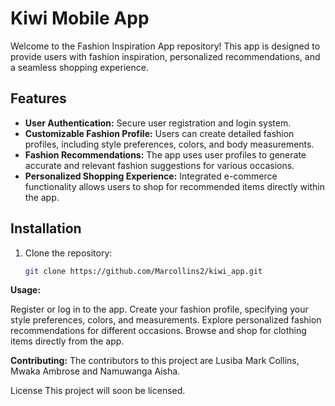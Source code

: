 # Kiwi Mobile App

Welcome to the Fashion Inspiration App repository! This app is designed to provide users with fashion inspiration, personalized recommendations, and a seamless shopping experience.

## Features

- **User Authentication:** Secure user registration and login system.
- **Customizable Fashion Profile:** Users can create detailed fashion profiles, including style preferences, colors, and body measurements.
- **Fashion Recommendations:** The app uses user profiles to generate accurate and relevant fashion suggestions for various occasions.
- **Personalized Shopping Experience:** Integrated e-commerce functionality allows users to shop for recommended items directly within the app.

## Installation

1. Clone the repository:
   ```sh
   git clone https://github.com/Marcollins2/kiwi_app.git


**Usage:**

Register or log in to the app.
Create your fashion profile, specifying your style preferences, colors, and measurements.
Explore personalized fashion recommendations for different occasions.
Browse and shop for clothing items directly from the app.

**Contributing:**
The contributors to this project are Lusiba Mark Collins, Mwaka Ambrose and Namuwanga Aisha.


License
This project will soon be licensed.